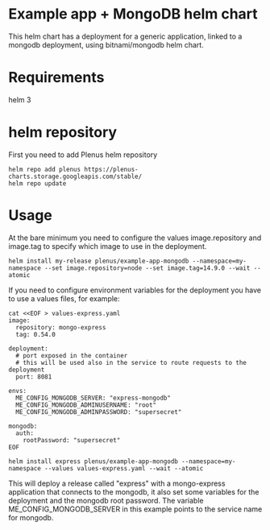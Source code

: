 # Example app + MongoDB helm chart

This helm chart has a deployment for a generic application, linked to a mongodb deployment, using bitnami/mongodb helm chart.

# Requirements

helm 3

# helm repository

First you need to add Plenus helm repository

```
helm repo add plenus https://plenus-charts.storage.googleapis.com/stable/
helm repo update
```

# Usage

At the bare minimum you need to configure the values image.repository and image.tag to specify which image to use in the deployment.

```
helm install my-release plenus/example-app-mongodb --namespace=my-namespace --set image.repository=node --set image.tag=14.9.0 --wait --atomic
```

If you need to configure environment variables for the deployment you have to use a values files, for example:

```
cat <<EOF > values-express.yaml
image:
  repository: mongo-express
  tag: 0.54.0

deployment:
  # port exposed in the container
  # this will be used also in the service to route requests to the deployment
  port: 8081

envs:
  ME_CONFIG_MONGODB_SERVER: "express-mongodb"
  ME_CONFIG_MONGODB_ADMINUSERNAME: "root"
  ME_CONFIG_MONGODB_ADMINPASSWORD: "supersecret"

mongodb:
  auth:
    rootPassword: "supersecret"
EOF
```

```
helm install express plenus/example-app-mongodb --namespace=my-namespace --values values-express.yaml --wait --atomic
```

This will deploy a release called "express" with a mongo-express application that connects to the mongodb, it also set some variables
for the deployment and the mongodb root password.
The variable ME_CONFIG_MONGODB_SERVER in this example points to the service name for mongodb.
